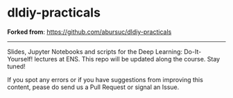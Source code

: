 
# dldiy-practicals

**Forked from**: https://github.com/abursuc/dldiy-practicals

---

Slides, Jupyter Notebooks and scripts for the Deep Learning: Do-It-Yourself! lectures at ENS.
This repo will be updated along the course. Stay tuned!

If you spot any errors or if you have suggestions from improving this content, pease do send us a Pull Request or signal an Issue.



